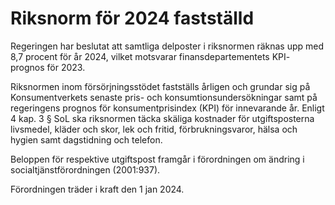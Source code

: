 # Riksnorm för 2024 fastställd

Regeringen har beslutat att samtliga delposter i riksnormen räknas upp med 8,7 procent för år 2024, vilket motsvarar finansdepartementets KPI- prognos för 2023.

Riksnormen inom försörjningsstödet fastställs årligen och grundar sig på Konsumentverkets senaste pris- och konsumtionsundersökningar samt på regeringens prognos för konsumentprisindex (KPI) för innevarande år. Enligt 4 kap. 3 § SoL ska riksnormen täcka skäliga kostnader för utgifts­posterna livsmedel, kläder och skor, lek och fritid, förbruk­nings­varor, hälsa och hygien samt dagstidning och telefon.

Beloppen för respektive utgiftspost framgår i förordningen om ändring i socialtjänstförordningen (2001:937).

Förordningen träder i kraft den 1 jan 2024.
